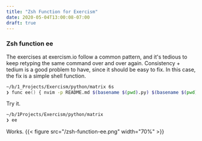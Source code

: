 ```yaml
---
title: "Zsh Function for Exercism"
date: 2020-05-04T13:00:08-07:00
draft: true
---
```


### Zsh function ee

The exercises at exercism.io follow a common pattern, and it's tedious to keep
retyping the same command over and over again. Consistency + tedium is a good
problem to have, since it should be easy to fix. In this case, the fix is a
simple shell function.

```zsh
~/b/1_Projects/Exercism/python/matrix 6s
❯ func ee() { nvim -p README.md $(basename $(pwd).py) $(basename $(pwd)_test.py) }
```

Try it.

```zsh
~/b/1Projects/Exercism/python/matrix
❯ ee
```

Works.
{{< figure src="/zsh-function-ee.png" width="70%" >}}

<!-- {{< figure src="/zsh-function-ee.png" width="70%" title="Zsh function ee">}} -->
<!-- {{< figure src="/zsh-function-ee.png" title="Zsh function ee" >}} -->
<!-- <img src="/static/zsh-function-ee.png" alt="Zsh function ee" width="200"/> -->
<!-- ![ee](/zsh-function-ee.png "Zsh function ee") -->
<!-- {{< figure src="/media/spf13.jpg" title="Steve Francia" >}} -->


